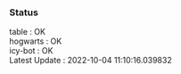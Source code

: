 ### Status


table : OK  
hogwarts : OK  
icy-bot : OK  
Latest Update : 2022-10-04 11:10:16.039832
